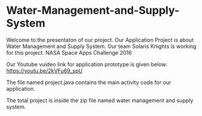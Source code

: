 # Water-Management-and-Supply-System
Welcome to the presentaton of our project. Our Application Project is about Water Management and Supply System. Our team Solaris Knights is working for this project.  NASA Space Apps Challenge 2016

Our Youtube vuideo link for application prototype is given below:
https://youtu.be/2kVFu69_spU

The file named project.java contains the main activity code for our application.

The total project is inside the zip file named water management and supply system.
